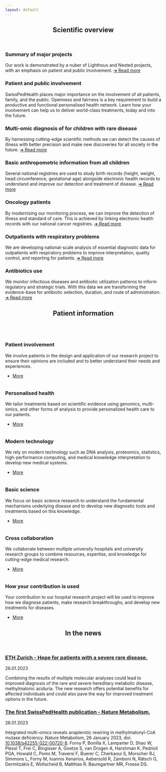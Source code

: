 ```yaml
---
layout: default
---
```


<!-- Section -->
<section>
	<header class="major">
		<h2>Scientific overview</h2>
	</header>
	<div class="features">
		<article>
			<span class="icon fa-diamond"></span>
			<div class="content">
				<h3>Summary of major projects</h3>
				<p>Our work is demonstrated by a nuber of Lighthous and Nested projects, with an emphasis on 
				patient and public involvement.
				<a href="{% link study_overview.md %}"> &#10132; Read more</a>
				</p>
			</div>
		</article>
		<article>
			<span class="icon fa-paper-plane"></span>
			<div class="content">
				<h3>Patient and public involvement</h3>
				<p>SwissPedHealth places major importance on the involvement of all patients, family, and the public. Openness and fairness is a key requirement to build a productive and functional personalised health network. Learn how your involvement can help us to deliver world-class treatments, today and into the future.</p>
			</div>
		</article>
		<article>
			<span class="icon fa-rocket"></span>
			<div class="content">
				<h3>Multi-omic diagnosis of for children with rare disease</h3>
				<p>By harnessing cutting-edge scientific methods we can detect the causes of illness with better precision and make new discoveries for all society in the future.
				<a href="{% link lighthouse_project.md %}"> &#10132; Read more</a>
				</p>
			</div>
		</article>
		<article>
			<span class="icon fa-signal"></span>
			<div class="content">
				<h3>Basic anthropometric information from all children</h3>
				<p>Several national registries are used to study birth records (height, weight, head circumference, gestational age) alongside electronic health records to understand and improve our detection and treatment of disease.
                <a href="{% link nested_project_1.md %}">&#10132; Read more</a>
				</p>
			</div>
		</article>
		<article>
			<span class="icon fa-life-saver"></span>
			<div class="content">
				<h3>Oncology patients</h3>
				<p>By modernising our monitoring process, we can improve the detection of illness and standard of care. This is achieved by linking electronic health records with our national cancer registries.
                <a href="{% link nested_project_2.md %}">&#10132; Read more</a>
				</p>
			</div>
		</article>
		<article>
			<span class="icon fa-paperclip"></span>
			<div class="content">
				<h3>Outpatients with respiratory problems</h3>
				<p>We are developing national-scale analysis of essential diagnostic data for outpatients with respiratory problems to improve interpretation, quality control, and reporting for patients.
                <a href="{% link nested_project_3.md %}">&#10132; Read more</a>
				</p>
			</div>
		</article>
		<article>
			<span class="icon fa-eyedropper"></span>
			<div class="content">
				<h3>Antibiotics use</h3>
				<p> We monitor infectious diseases and  antibiotic utilization patterns to inform regulatory and strategic trials. With this data we are transforming the evidence-base for antibiotic selection, duration, and route of administration.
                <a href="{% link nested_project_4.md %}">&#10132; Read more</a>
				</p>
			</div>
		</article>
	</div>
</section>

<!-- Section -->
<section>
	<header class="major">
		<h2>Patient information</h2>
	</header>
	<div class="posts">
		<article>
			<a href="#" class="image"><img src="assets/images/kelly-sikkema-fvxG34jv6Gc-unsplash.jpg" alt="" /></a>
			<h3>Patient involvement</h3>
			<p>
			We involve patients in the design and application of our research project to ensure their opinions are included and to better understand their needs and experiences.
			</p>
			<ul class="actions">
				<li><a href="#" class="button">More</a></li>
			</ul>
		</article>
		<article>
			<a href="#" class="image"><img src="assets/images/cdc-y--8fqaK1kY-unsplash.jpg" alt="" /></a>
			<h3>Personalised health</h3>
			<p>
			We tailor treatments based on scientific evidence using genomics, multi-omics, and other forms of analysis to provide personalized health care to our patients.
			</p>
			<ul class="actions">
				<li><a href="#" class="button">More</a></li>
			</ul>
		</article>
		<article>
			<a href="#" class="image"><img src="assets/images/national-cancer-institute-rHfsPolwIgk-unsplash.jpg" alt="" /></a>
			<h3>Modern technology</h3>
			<p>
			We rely on modern technology such as DNA analysis, proteomics, statistics, high-performance computing, and medical knowledge interpretation to develop new medical systems.
			</p>
			<ul class="actions">
				<li><a href="#" class="button">More</a></li>
			</ul>
		</article>
		<article>
			<a href="#" class="image"><img src="assets/images/national-cancer-institute-E9Ucfek-Lp0-unsplash.jpg" alt="" /></a>
			<h3>Basic science</h3>
			<p>
			We focus on basic science research to understand the fundamental mechanisms underlying disease and to develop new diagnostic tools and treatments based on this knowledge.
			</p>
			<ul class="actions">
				<li><a href="#" class="button">More</a></li>
			</ul>
		</article>
		<article>
			<a href="#" class="image"><img src="assets/images/chris-montgomery-smgTvepind4-unsplash.jpg" alt="" /></a>
			<h3>Cross collaboration</h3>
			<p>
			We collaborate between multiple university hospitals and university research groups to combine resources, expertise, and knowledge for cutting-edge medical research.
			</p>
			<ul class="actions">
				<li><a href="#" class="button">More</a></li>
			</ul>
		</article>
		<article>
			<a href="#" class="image"><img src="assets/images/headway-5QgIuuBxKwM-unsplash.jpg" alt="" /></a>
			<h3>How your contribution is used</h3>
			<p>
			Your contribution to our hospital research project will be used to improve how we diagnose patients, make research breakthroughs, and develop new treatments for diseases.
			</p>
			<ul class="actions">
				<li><a href="#" class="button">More</a></li>
			</ul>
		</article>
	</div>
</section>

<!-- Section -->
<section>
	<header class="major">
		<h2 id="news">In the news</h2>
	</header>
	<div class="posts">
		<article>
				<h3><a href="
				https://ethz.ch/en/news-and-events/eth-news/news/2023/01/hope-for-patients-with-a-severe-rare-disease.html
">ETH Zurich - Hope for patients with a severe rare disease.</a></h3>
				<p>26.01.2023</p>
				<p>Combining the results of multiple molecular analyses could lead to improved diagnosis of the rare and severe hereditary metabolic disease, methylmalonic aciduria. The new research offers potential benefits for affected individuals and could also pave the way for improved treatment options in the future.</p>
		</article>
		<article>
				<h3><a href="
				https://www.nature.com/articles/s42255-022-00720-8
">The first SwissPedHealth publication - Nature Metabolism.</a></h3>
				<p>26.01.2023</p>
				<p>Integrated multi-omics reveals anaplerotic rewiring in methylmalonyl-CoA mutase deficiency. Nature Metabolism, 26 January 2023, doi:
				<a href="https://www.nature.com/articles/s42255-022-00720-8">10.1038/s42255-022-00720-8</a>.
				Forny P, Bonilla X, Lamparter D, Shao W, Plessl T, Frei C, Bingisser A, Goetze S, van Drogen A, Harshman K, Pedrioli PGA, Howald C, Poms M, Traversi F, Buerer C, Cherkaoui S, Morscher RJ, Simmons L, Forny M, Ioannis Xenarios, Aebersold R, Zamboni N, Rätsch G, Dermitzakis E, Wollscheid B, Matthias R. Baumgartner MR, Froese DS.
				</p>
		</article>
	</div>

</section>
